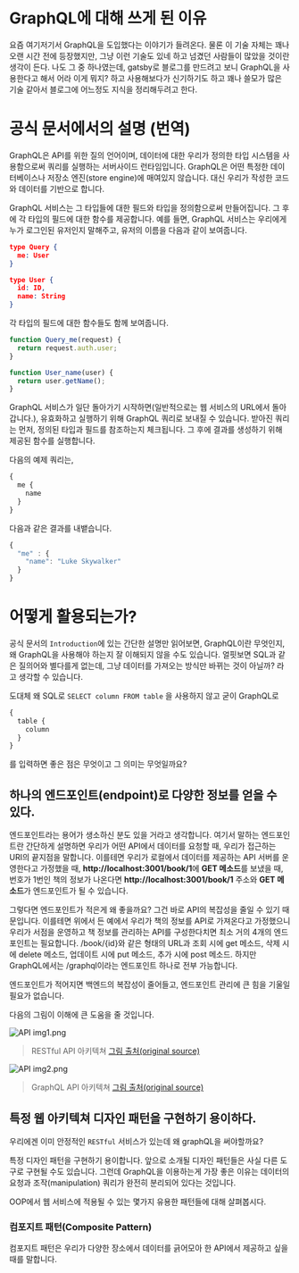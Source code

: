 # GraphQL에 대해 쓰게 된 이유

요즘 여기저기서 GraphQL을 도입했다는 이야기가 들려온다. 물론 이 기술 자체는 꽤나 오랜 시간 전에 등장했지만, 그냥 이런 기술도 있네 하고 넘겼던 사람들이 많았을 것이란 생각이 든다. 나도 그 중 하나였는데, gatsby로 블로그를 만드려고 보니 GraphQL을 사용한다고 해서 어라 이게 뭐지? 하고 사용해보다가 신기하기도 하고 꽤나 쓸모가 많은 기술 같아서 블로그에 어느정도 지식을 정리해두려고 한다.

# 공식 문서에서의 설명 (번역)

GraphQL은 API를 위한 질의 언어이며, 데이터에 대한 우리가 정의한 타입 시스템을 사용함으로써 쿼리를 실행하는 서버사이드 런타임입니다. GraphQL은 어떤 특정한 데이터베이스나 저장소 엔진(store engine)에 매여있지 않습니다. 대신 우리가 작성한 코드와 데이터를 기반으로 합니다. 

GraphQL 서비스는 그 타입들에 대한 필드와 타입을 정의함으로써 만들어집니다. 그 후에 각 타입의 필드에 대한 함수를 제공합니다. 예를 들면, GraphQL 서비스는 우리에게 누가 로그인된 유저인지 말해주고, 유저의 이름을 다음과 같이 보여줍니다.

```json
type Query {
  me: User  
}

type User {
  id: ID,
  name: String
}
```

각 타입의 필드에 대한 함수들도 함께 보여줍니다.

```js
function Query_me(request) {
  return request.auth.user;  
}

function User_name(user) {
  return user.getName();  
}
```

GraphQL 서비스가 일단 돌아가기 시작하면(일반적으로는 웹 서비스의 URL에서 돌아갑니다.), 유효화하고 실행하기 위해 GraphQL 쿼리로 보내질 수 있습니다. 받아진 쿼리는 먼저, 정의된 타입과 필드를 참조하는지 체크됩니다. 그 후에 결과를 생성하기 위해 제공된 함수를 실행합니다.

다음의 예제 쿼리는,

```js
{
  me {
    name
  }
}
```

다음과 같은 결과를 내뱉습니다.

```js
{
  "me" : {
    "name": "Luke Skywalker"
  }
}
```

# 어떻게 활용되는가?

공식 문서의 `Introduction`에 있는 간단한 설명만 읽어보면, GraphQL이란 무엇인지, 왜 GraphQL을 사용해야 하는지 잘 이해되지 않을 수도 있습니다. 얼핏보면 SQL과 같은 질의어와 별다를게 없는데, 그냥 데이터를 가져오는 방식만 바뀌는 것이 아닐까? 라고 생각할 수 있습니다.

도대체 왜 SQL로 `SELECT column FROM table` 을 사용하지 않고 굳이 GraphQL로
```js
{
  table {
    column
  }
}
```
를 입력하면 좋은 점은 무엇이고 그 의미는 무엇일까요?

## 하나의 엔드포인트(endpoint)로 다양한 정보를 얻을 수 있다.

엔드포인트라는 용어가 생소하신 분도 있을 거라고 생각합니다. 여기서 말하는 엔드포인트란 간단하게 설명하면 우리가 어떤 API에서 데이터를 요청할 때, 우리가 접근하는 URI의 끝지점을 말합니다. 이를테면 우리가 로컬에서 데이터를 제공하는 API 서버를 운영한다고 가정했을 때, **http://localhost:3001/book/1**에 **GET 메소드**를 보냈을 때, 번호가 1번인 책의 정보가 나온다면 **http://localhost:3001/book/1** 주소와 **GET 메소드**가 엔드포인트가 될 수 있습니다. 

그렇다면 엔드포인트가 적은게 왜 좋을까요? 그건 바로 API의 복잡성을 줄일 수 있기 때문입니다. 이를테면 위에서 든 예에서 우리가 책의 정보를 API로 가져온다고 가정했으니 우리가 서점을 운영하고 책 정보를 관리하는 API를 구성한다치면 최소 거의 4개의 엔드포인트는 필요합니다. /book/{id}와 같은 형태의 URL과 조회 시에 get 메소드, 삭제 시에 delete 메소드, 업데이트 시에 put 메소드, 추가 시에 post 메소드. 하지만 GraphQL에서는 /graphql이라는 엔드포인트 하나로 전부 가능합니다.

엔드포인트가 적어지면 백엔드의 복잡성이 줄어들고, 엔드포인트 관리에 큰 힘을 기울일 필요가 없습니다.

다음의 그림이 이해에 큰 도움을 줄 것입니다.


![API img1.png](https://images.velog.io/post-images/jakeseo_me/be47be00-641e-11e9-b41f-c128b9fea3ea/API-img1.png)
> RESTful API 아키텍쳐 [그림 출처(original source)](https://medium.com/@JeffLombardJr/when-and-why-to-use-graphql-24f6bce4839d)

![API img2.png](https://images.velog.io/post-images/jakeseo_me/c3d56750-641e-11e9-b41f-c128b9fea3ea/API-img2.png)
> GraphQL API 아키텍쳐 [그림 출처(original source)](https://medium.com/@JeffLombardJr/when-and-why-to-use-graphql-24f6bce4839d)

## 특정 웹 아키텍쳐 디자인 패턴을 구현하기 용이하다.

우리에겐 이미 안정적인 `RESTful` 서비스가 있는데 왜 graphQL을 써야할까요?

특정 디자인 패턴을 구현하기 용이합니다. 앞으로 소개될 디자인 패턴들은 사실 다른 도구로 구현될 수도 있습니다. 그런데 GraphQL을 이용하는게 가장 좋은 이유는 데이터의 요청과 조작(manipulation) 쿼리가 완전히 분리되어 있다는 것입니다.

OOP에서 웹 서비스에 적용될 수 있는 몇가지 유용한 패턴들에 대해 살펴봅시다.

### 컴포지트 패턴(Composite Pattern)

컴포지트 패턴은 우리가 다양한 장소에서 데이터를 긁어모아 한 API에서 제공하고 싶을 때를 말합니다.

